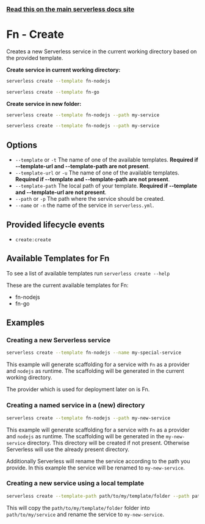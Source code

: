<!--
title: Serverless Framework Commands - Fn - Create
menuText: create
menuOrder: 1
description: Creates a new Service in your current working directory
layout: Doc
-->

<!-- DOCS-SITE-LINK:START automatically generated  -->
### [Read this on the main serverless docs site](https://www.serverless.com/framework/docs/providers/Fn/cli-reference/create)
<!-- DOCS-SITE-LINK:END -->

# Fn - Create

Creates a new Serverless service in the current working directory based on the provided template.

**Create service in current working directory:**

```bash
serverless create --template fn-nodejs
```

```bash
serverless create --template fn-go
```

**Create service in new folder:**

```bash
serverless create --template fn-nodejs --path my-service
```

```bash
serverless create --template fn-nodejs --path my-service
```

## Options
- `--template` or `-t` The name of one of the available templates. **Required if --template-url and --template-path are not present**.
- `--template-url` or `-u` The name of one of the available templates. **Required if --template and --template-path are not present**.
- `--template-path` The local path of your template. **Required if --template and --template-url are not present**.
- `--path` or `-p` The path where the service should be created.
- `--name` or `-n` the name of the service in `serverless.yml`.

## Provided lifecycle events
- `create:create`

## Available Templates for Fn

To see a list of available templates run `serverless create --help`

These are the current available templates for Fn:

- fn-nodejs
- fn-go

## Examples

### Creating a new Serverless service

```bash
serverless create --template fn-nodejs --name my-special-service
```

This example will generate scaffolding for a service with `Fn` as a provider and `nodejs` as runtime. The scaffolding will be generated in the current working directory.

The provider which is used for deployment later on is Fn.

### Creating a named service in a (new) directory

```bash
serverless create --template fn-nodejs --path my-new-service
```

This example will generate scaffolding for a service with `Fn` as a provider and `nodejs` as runtime. The scaffolding will be generated in the `my-new-service` directory. This directory will be created if not present. Otherwise Serverless will use the already present directory.

Additionally Serverless will rename the service according to the path you provide. In this example the service will be renamed to `my-new-service`.

### Creating a new service using a local template

```bash
serverless create --template-path path/to/my/template/folder --path path/to/my/service --name my-new-service
```

This will copy the `path/to/my/template/folder` folder into `path/to/my/service` and rename the service to `my-new-service`.
